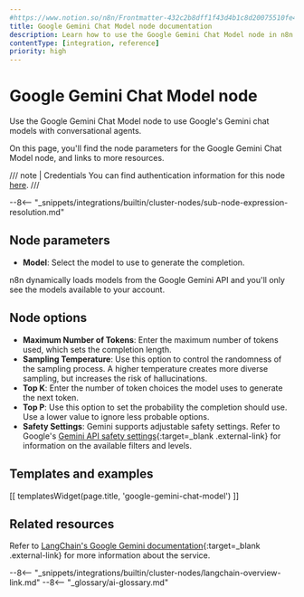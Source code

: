 ```yaml
---
#https://www.notion.so/n8n/Frontmatter-432c2b8dff1f43d4b1c8d20075510fe4
title: Google Gemini Chat Model node documentation
description: Learn how to use the Google Gemini Chat Model node in n8n. Follow technical documentation to integrate Google Gemini Chat Model node into your workflows.
contentType: [integration, reference]
priority: high
---
```


# Google Gemini Chat Model node

Use the Google Gemini Chat Model node to use Google's Gemini chat models with conversational agents.

On this page, you'll find the node parameters for the Google Gemini Chat Model node, and links to more resources.

/// note | Credentials
You can find authentication information for this node [here](/integrations/builtin/credentials/googleai.md).
///

--8<-- "_snippets/integrations/builtin/cluster-nodes/sub-node-expression-resolution.md"

## Node parameters

* **Model**: Select the model to use to generate the completion.

n8n dynamically loads models from the Google Gemini API and you'll only see the models available to your account.

## Node options

* **Maximum Number of Tokens**: Enter the maximum number of tokens used, which sets the completion length.
* **Sampling Temperature**: Use this option to control the randomness of the sampling process. A higher temperature creates more diverse sampling, but increases the risk of hallucinations.
* **Top K**: Enter the number of token choices the model uses to generate the next token.
* **Top P**: Use this option to set the probability the completion should use. Use a lower value to ignore less probable options. 
* **Safety Settings**: Gemini supports adjustable safety settings. Refer to Google's [Gemini API safety settings](https://ai.google.dev/docs/safety_setting_gemini){:target=_blank .external-link} for information on the available filters and levels.

## Templates and examples

<!-- see https://www.notion.so/n8n/Pull-in-templates-for-the-integrations-pages-37c716837b804d30a33b47475f6e3780 -->
[[ templatesWidget(page.title, 'google-gemini-chat-model') ]]

## Related resources

Refer to [LangChain's Google Gemini documentation](https://js.langchain.com/docs/integrations/chat/google_generativeai){:target=_blank .external-link} for more information about the service.

--8<-- "_snippets/integrations/builtin/cluster-nodes/langchain-overview-link.md"
--8<-- "_glossary/ai-glossary.md"
